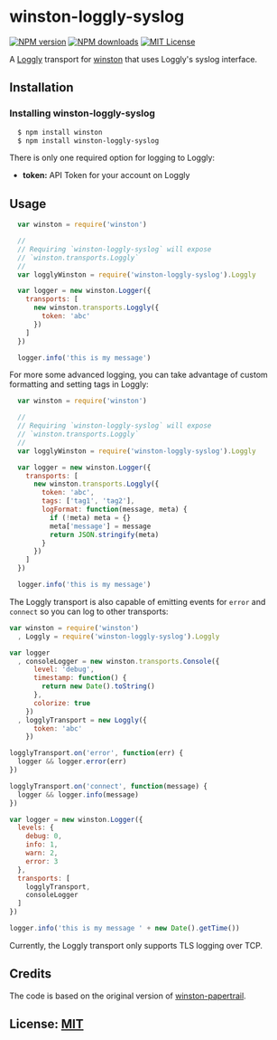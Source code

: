# winston-loggly-syslog

[![NPM version][npm-image]][npm-url]
[![NPM downloads][npm-downloads]][npm-url]
[![MIT License][license-image]][license-url]

A [Loggly][loggly] transport for [winston][winston] that uses Loggly's syslog interface.

## Installation

### Installing winston-loggly-syslog

``` bash
  $ npm install winston
  $ npm install winston-loggly-syslog
```

There is only one required option for logging to Loggly:

* __token:__ API Token for your account on Loggly

## Usage
``` js
  var winston = require('winston')

  //
  // Requiring `winston-loggly-syslog` will expose
  // `winston.transports.Loggly`
  //
  var logglyWinston = require('winston-loggly-syslog').Loggly

  var logger = new winston.Logger({
    transports: [
      new winston.transports.Loggly({
        token: 'abc'
      })
    ]
  })

  logger.info('this is my message')
```

For more some advanced logging, you can take advantage of custom formatting
and setting tags in Loggly:

``` js
  var winston = require('winston')

  //
  // Requiring `winston-loggly-syslog` will expose
  // `winston.transports.Loggly`
  //
  var logglyWinston = require('winston-loggly-syslog').Loggly

  var logger = new winston.Logger({
    transports: [
      new winston.transports.Loggly({
        token: 'abc',
        tags: ['tag1', 'tag2'],
        logFormat: function(message, meta) {
          if (!meta) meta = {}
          meta['message'] = message
          return JSON.stringify(meta)
        }
      })
    ]
  })

  logger.info('this is my message')
```

The Loggly transport is also capable of emitting events for `error` and `connect` so you can log to other transports:

``` js
var winston = require('winston')
  , Loggly = require('winston-loggly-syslog').Loggly

var logger
  , consoleLogger = new winston.transports.Console({
      level: 'debug',
      timestamp: function() {
        return new Date().toString()
      },
      colorize: true
    })
  , logglyTransport = new Loggly({
      token: 'abc'
    })

logglyTransport.on('error', function(err) {
  logger && logger.error(err)
})

logglyTransport.on('connect', function(message) {
  logger && logger.info(message)
})

var logger = new winston.Logger({
  levels: {
    debug: 0,
    info: 1,
    warn: 2,
    error: 3
  },
  transports: [
    logglyTransport,
    consoleLogger
  ]
})

logger.info('this is my message ' + new Date().getTime())
```

Currently, the Loggly transport only supports TLS logging over TCP.

## Credits

The code is based on the original version of [winston-papertrail][winston-papertrail].

## License: [MIT][license-url]

[loggly]: https://www.loggly.com
[winston]: https://github.com/winstonjs/winston
[license-image]: http://img.shields.io/badge/license-MIT-blue.svg?style=flat
[license-url]: LICENSE
[npm-image]: http://img.shields.io/npm/v/winston-loggly-syslog.svg?style=flat
[npm-url]: https://npmjs.org/package/winston-loggly-syslog
[npm-downloads]: http://img.shields.io/npm/dm/winston-loggly-syslog.svg?style=flat
[winston-papertrail]: https://github.com/kenperkins/winston-papertrail
